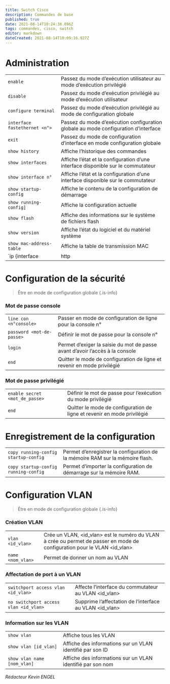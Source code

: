```yaml
---
title: Switch Cisco
description: Commandes de base
published: true
date: 2021-08-14T10:24:38.096Z
tags: commandes, cisco, switch
editor: markdown
dateCreated: 2021-08-14T10:09:16.927Z
---
```


# Administration

|     |     |
| --- | --- |
| `enable` | Passez du mode d’exécution utilisateur au mode d’exécution privilégié |
| `disable` | Passez du mode d’exécution privilégié au mode d’exécution utilisateur |
| `configure terminal` | Passez du mode d’exécution privilégié au mode de configuration globale |
| `interface fastethernet <n°> ` | Passez du mode d’exécution configuration globale au mode configuration d’interface |
| `exit` | Passez du mode de configuration d’interface en mode configuration globale |
| `show history` | Affiche l’historique des commandes |
| `show interfaces` | Affiche l’état et la configuration d’une interface disponible sur le commutateur |
| `show interface n°` | Affiche l’état et la configuration d’une interface disponible sur le commutateur |
| `show startup-config` | Affiche le contenu de la configuration de démarrage |
| `show running-config] ` | Affiche la configuration actuelle |
| `show flash` | Affiche des informations sur le système de fichiers flash |
| `show version` | Affiche l’état du logiciel et du matériel système |
| `show mac-address-table` | Affiche la table de transmission MAC |
| `ip {interface | http | arp}` | Affiche des informations IP. L’option d’interface dévoile l’état et la configuration de l’interface IP. L’option http affiche les données HTTP relatives au gestionnaire de périphériques exécuté sur le commutateur. L’option arp affiche la table ARP IP. |

# Configuration de la sécurité

> Être en mode de configuration globale
{.is-info}

### Mot de passe console

|     |     |
| --- | --- |
| `line con <n°console> ` | Passer en mode de configuration de ligne pour la console n° |
| `password <mot-de-passe> ` | Définir le mot de passe pour la console n° |
| `login` | Permet d’exiger la saisie du mot de passe avant d’avoir l’accès à la console |
| `end` | Quitter le mode de configuration de ligne et revenir en mode privilégié |

### Mot de passe privilégié

|     |     |
| --- | --- |
| `enable secret <mot_de_passe> ` | Définir le mot de passe pour l’exécution du mode privilégié |
| `end` | Quitter le mode de configuration de ligne et revenir en mode privilégié |

# Enregistrement de la configuration

|     |     |
| --- | --- |
| `copy running-config startup-config` | Permet d’enregistrer la configuration de la mémoire RAM sur la mémoire flash. |
| `copy startup-config running-config` | Permet d’importer la configuration de démarrage sur la mémoire RAM. |

# Configuration VLAN

> Être en mode de configuration globale
{.is-info}

### Création VLAN

|     |     |
| --- | --- |
| `vlan <id_vlan>` | Crée un VLAN, <id_vlan> est le numéro du VLAN à crée ou permet de passer en mode de configuration pour le VLAN <id_vlan> |
| `name <nom_vlan> ` | Permet de donner un nom au VLAN |

### Affectation de port à un VLAN

|     |     |
| --- | --- |
| `switchport access vlan <id_vlan>` | Affecte l’interface du commutateur au VLAN <id_vlan> |
| `no switchport access vlan <id_vlan>` | Supprime l’affectation de l’interface au VLAN <id_vlan> |

### Information sur les VLAN

|     |     |
| --- | --- |
| `show vlan` | Affiche tous les VLAN |
| `show vlan [id_vlan]` | Affiche des informations sur un VLAN identifié par son ID |
| `show vlan name [nom_vlan]` | Affiche des informations sur un VLAN identifié par son nom |

*Rédacteur Kevin ENGEL*